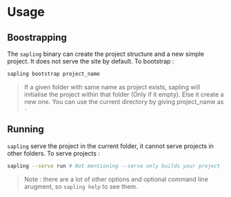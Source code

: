 # Usage 

## Boostrapping 

The `sapling` binary can create the project structure and a new simple project. It does not serve the site by default. To bootstrap : 
```bash
sapling bootstrap project_name
```
> If a given folder with same name as project exists, sapling will initialise the project within that folder (Only if it empty). Else it create a new one. You can use the current directory by giving project_name as `.`

## Running 

`sapling` serve the project in the current folder, it cannot serve projects in other folders. To serve projects : 
```bash
sapling --serve run # Not mentioning --serve only builds your project
```
> Note : there are a lot of other options and optional command line arugment, so `sapling help` to see them.
